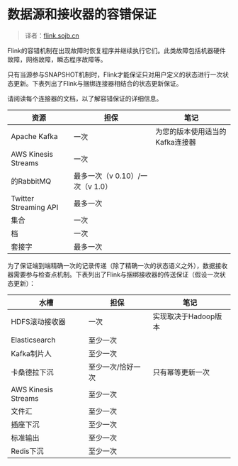 

# 数据源和接收器的容错保证

> 译者：[flink.sojb.cn](https://flink.sojb.cn/)


Flink的容错机制在出现故障时恢复程序并继续执行它们。此类故障包括机器硬件故障，网络故障，瞬态程序故障等。

只有当源参与SNAPSHOT机制时，Flink才能保证只对用户定义的状态进行一次状态更新。下表列出了Flink与捆绑连接器相结合的状态更新保证。

请阅读每个连接器的文档，以了解容错保证的详细信息。

| 资源 | 担保 | 笔记 |
| --- | --- | --- |
| Apache Kafka | 一次 | 为您的版本使用适当的Kafka连接器 |
| AWS Kinesis Streams | 一次 |  |
| 的RabbitMQ | 最多一次（v 0.10）/一次（v 1.0） |  |
| Twitter Streaming API | 最多一次 |  |
| 集合 | 一次 |  |
| 档 | 一次 |  |
| 套接字 | 最多一次 |  |

为了保证端到端精确一次的记录传递（除了精确一次的状态语义之外），数据接收器需要参与检查点机制。下表列出了Flink与捆绑接收器的传送保证（假设一次状态更新）：

| 水槽 | 担保 | 笔记 |
| --- | --- | --- |
| HDFS滚动接收器 | 一次 | 实现取决于Hadoop版本 |
| Elasticsearch | 至少一次 |  |
| Kafka制片人 | 至少一次 |  |
| 卡桑德拉下沉 | 至少一次/恰好一次 | 只有幂等更新一次 |
| AWS Kinesis Streams | 至少一次 |  |
| 文件汇 | 至少一次 |  |
| 插座下沉 | 至少一次 |  |
| 标准输出 | 至少一次 |  |
| Redis下沉 | 至少一次 |  |

